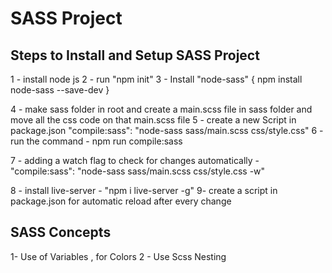 # SASS Project

## Steps to Install and Setup SASS Project

1 - install node js
2 - run "npm init"
3 - Install "node-sass" { npm install node-sass --save-dev }

4 - make sass folder in root and create a main.scss file in sass folder and move all the css code on that main.scss file
5 - create a new Script in package.json "compile:sass": "node-sass sass/main.scss css/style.css"
6 - run the command - npm run compile:sass

7 - adding a watch flag to check for changes automatically - "compile:sass": "node-sass sass/main.scss css/style.css -w"

8 - install live-server - "npm i live-server -g"
9- create a script in package.json for automatic reload after every change

## SASS Concepts

1- Use of Variables , for Colors
2 - Use Scss Nesting
